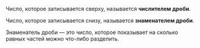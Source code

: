 Число, которое записывается сверху, называется **числителем дроби**.

Число, которое записывается снизу, называется **знаменателем дроби**.

Знаменатель дроби — это число, которое показывает на сколько равных частей можно что-либо разделить. 